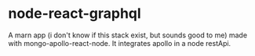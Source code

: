 # node-react-graphql
A marn app (i don't know if this stack exist, but sounds good to me) made with mongo-apollo-react-node. It integrates apollo in a node restApi. 
